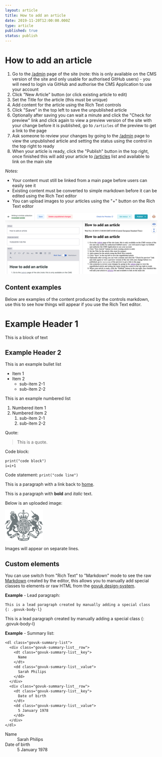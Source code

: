 ```yaml
---
layout: article
title: How to add an article
date: 2019-11-20T12:00:00.000Z
type: article
published: true
status: publish
---
```

# How to add an article

1. Go to the [/admin](/admin) page of the site (note: this is only available on the CMS version of the site and only usable for authorised GitHub users) - you will need to login via GitHub and authorise the CMS Application to use your account
2. Click "New Article" button (or click existing article to edit)
3. Set the Title for the article (this must be unique)
4. Add content for the article using the Rich Text controls
5. Click "Save" in the top left to save the unpublished article
6. Optionally after saving you can wait a minute and click the "Check for preview" link and click again to view a preview version of the site with your change before it is published, go to `/articles` of the preview to get a link to the page
7. Ask someone to review your changes by going to the [/admin](/admin) page to view the unpublished article and setting the status using the control in the top right to ready
8. When your article is ready, click the "Publish" button in the top right, once finished this will add your article to [/articles](/articles) list and available to link on the main site

_Notes:_ 

* Your content must still be linked from a main page before users can easily see it
* Existing content must be converted to simple markdown before it can be edited using the Rich Text editor
* You can upload images to your articles using the "+" button on the Rich Text editor

![Editor controls](/docs/assets/images/cms/how-to-add-an-article-image.png "Editor controls")

## Content examples

Below are examples of the content produced by the controls markdown, use this to see how things will appear if you use the Rich Text editor.

# Example Header 1

This is a block of text

## Example Header 2

This is an example bullet list

* Item 1
* Item 2
  * sub-item 2-1
  * sub-item 2-2

This is an example numbered list

1. Numbered item 1
2. Numbered item 2
   1. sub-item 2-1
   2. sub-item 2-2

Quote:

> This is a quote.

Code block:

```
print("code block")
i=i+1
```

Code statement: `print("code line")`

This is a paragraph with a link back to [home](/).

This is a paragraph with **bold** and _italic_ text.

Below is an uploaded image:

![govuk crest](/docs/assets/images/cms/govuk-crest.png "govuk crest uploaded")

Images will appear on separate lines.

## Custom elements

You can use switch from "Rich Text" to "Markdown" mode to see the raw [Markdown](https://github.com/adam-p/markdown-here/wiki/Markdown-Cheatsheet) created by the editor, this allows you to manually add special classes to elements or raw HTML from the [govuk design-system](https://design-system.service.gov.uk/).

**Example** - Lead paragraph:

```
This is a lead paragraph created by manually adding a special class
{: .govuk-body-l}
```

This is a lead paragraph created by manually adding a special class
{: .govuk-body-l}

**Example** - Summary list:

```
<dl class="govuk-summary-list">
  <div class="govuk-summary-list__row">
    <dt class="govuk-summary-list__key">
      Name
    </dt>
    <dd class="govuk-summary-list__value">
      Sarah Philips
    </dd>
  </div>
  <div class="govuk-summary-list__row">
    <dt class="govuk-summary-list__key">
      Date of birth
    </dt>
    <dd class="govuk-summary-list__value">
      5 January 1978
    </dd>
  </div>
</dl>
```

<dl class="govuk-summary-list">
  <div class="govuk-summary-list__row">
    <dt class="govuk-summary-list__key">
      Name
    </dt>
    <dd class="govuk-summary-list__value">
      Sarah Philips
    </dd>
  </div>
  <div class="govuk-summary-list__row">
    <dt class="govuk-summary-list__key">
      Date of birth
    </dt>
    <dd class="govuk-summary-list__value">
      5 January 1978
    </dd>
  </div>
</dl>
